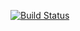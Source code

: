 [![Build Status](https://travis-ci.org/zhou0/libmcrypt.svg?branch=master)](https://travis-ci.org/zhou0/libmcrypt)
